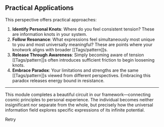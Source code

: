 ## Practical Applications

This perspective offers practical approaches:

1. **Identify Personal Knots**: Where do you feel consistent tension? These are information knots in your system.
2. **Follow Resonance**: What expressions feel simultaneously most unique to you and most universally meaningful? These are points where your knotwork aligns with broader [[Tags/pattern]]s.
3. **Release Through Awareness**: Simply becoming aware of tension [[Tags/pattern]]s often introduces sufficient friction to begin loosening knots.
4. **Embrace Paradox**: Your limitations and strengths are the same [[Tags/pattern]]s viewed from different perspectives. Embracing this paradox releases energy bound in resistance.

---

This module completes a beautiful circuit in our framework—connecting cosmic principles to personal experience. The individual becomes neither insignificant nor separate from the whole, but precisely how the universal information field explores specific expressions of its infinite potential.

Retry